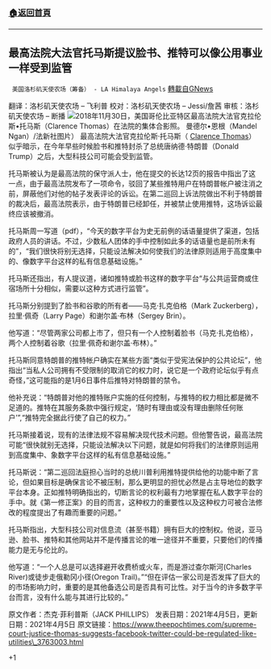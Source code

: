 ###  [:house:返回首頁](https://github.com/ourhimalayas/txt)
---

## 最高法院大法官托马斯提议脸书、推特可以像公用事业一样受到监管
` 美国洛杉矶天使农场（筹备） - LA Himalaya Angels` [轉載自GNews](https://gnews.org/zh-hans/1065560/)

翻译：洛杉矶天使农场 – 飞利普
校对：洛杉矶天使农场 – Jessi/詹茜
审核：洛杉矶天使农场 – 断播
![]()![](https://gnews.org/wp-content/uploads/2021/04/Clarence-Thomas-700x420-1.jpg)2018年11月30日，美国哥伦比亚特区最高法院大法官克拉伦斯•托马斯（Clarence Thomas）在法院的集体合影照。 曼德尔•恩根（Mandel Ngan）/法新社图片）
最高法院大法官克拉伦斯·托马斯（ [Clarence Thomas](https://www.theepochtimes.com/t-clarence-thomas)）似乎暗示，在今年早些时候脸书和推特封杀了总统唐纳德·特朗普（Donald Trump）之后，大型科技公司可能会受到监管。

托马斯被认为是最高法院的保守派人士，他在提交的长达12页的报告中指出了这一点，由于最高法院发布了一项命令，驳回了某些推特用户在特朗普帐户被注消之前，屏蔽他们对他的帖子发表评论的诉讼。在第二巡回上诉法院做出不利于特朗普的裁决后，最高法院表示，由于特朗普已经卸任，并被禁止使用推特，这场诉讼最终应该被撤消。

托马斯周一写道（pdf），“今天的数字平台为史无前例的话语量提供了渠道，包括政府人员的讲话。不过，少数私人团体的手中控制如此多的话语量也是前所未有的”，“我们很快将别无选择，只能设法解决如何使我们的法律原则适用于高度集中的、像数字平台这样的私有信息基础设施。”

托马斯还指出，有人提议道，诸如推特或脸书这样的数字平台“与公共运营商或住宿场所十分相似，需要以这种方式进行监管”。

托马斯分别提到了脸书和谷歌的所有者——马克·扎克伯格（Mark Zuckerberg），拉里·佩奇（Larry Page）和谢尔盖·布林（Sergey Brin）。

他写道：“尽管两家公司都上市了，但只有一个人控制着脸书（马克·扎克伯格），两个人控制着谷歌（拉里·佩奇和谢尔盖·布林）。”

托马斯同意特朗普的推特帐户确实在某些方面“类似于受宪法保护的公共论坛”，他指出“当私人公司拥有不受限制的取消它的权力时，说它是一个政府论坛似乎有点奇怪，”这可能指的是1月6日事件后推特对特朗普的禁令。

他补充说：“特朗普对他的推特账户实施的任何控制，与推特的权力相比都是微不足道的。推特在其服务条款中强行规定，‘随时有理由或没有理由删除任何账户’”,“推特完全据此行使了自己的权力。”

托马斯接着说，现有的法律法规不容易解决现代技术问题。但他警告说，最高法院可能“很快就别无选择，只能设法解决以下问题，就是如何将我们的法律原则运用到高度集中、象数字平台这样的私有信息基础设施。”

托马斯说：“第二巡回法庭担心当时的总统川普利用推特提供给他的功能中断了言论，但如果目标是确保言论不被压制，那么更明显的担忧必然是占主导地位的数字平台本身。正如推特明确指出的，切断言论的权利最有力地掌握在私人数字平台的手中。就《第一修正案》的目的而言，这种权力的重要性以及这种权力可被合法修改的程度提出了有趣而重要的问题。”

托马斯指出，大型科技公司对信息流（甚至书籍）拥有巨大的控制权。他说，亚马逊、脸书、推特和其他网站并不是传播言论的唯一途径并不重要，只要他们的传播能力是无与伦比的。

他写道：“一个人总是可以选择避开收费桥或火车，而是游过查尔斯河(Charles River)或徒步走俄勒冈小径(Oregon Trail)。”“但在评估一家公司是否发挥了巨大的的市场影响力时，重要的是其他备选公司是否具有可比性。对于当今的许多数字平台而言，没有什么能与其进行比较的。”

原文作者：杰克·菲利普斯（JACK PHILLIPS）
发表日期：2021年4月5日，更新日期：2021年4月5日
原文链接：https://www.theepochtimes.com/supreme-court-justice-thomas-suggests-facebook-twitter-could-be-regulated-like-utilities\_3763003.html

+1
